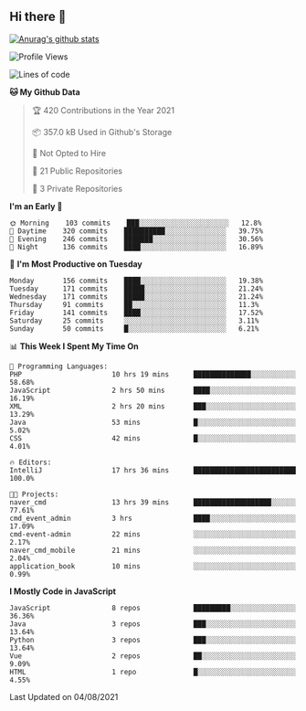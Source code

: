 ## Hi there 👋

[![Anurag's github stats](https://github-readme-stats.vercel.app/api?username=Songwonseok)](https://github.com/anuraghazra/github-readme-stats)



<!--START_SECTION:waka-->
![Profile Views](http://img.shields.io/badge/Profile%20Views-1-blue)

![Lines of code](https://img.shields.io/badge/From%20Hello%20World%20I%27ve%20Written-2.9%20million%20lines%20of%20code-blue)

**🐱 My Github Data** 

> 🏆 420 Contributions in the Year 2021
 > 
> 📦 357.0 kB Used in Github's Storage 
 > 
> 🚫 Not Opted to Hire
 > 
> 📜 21 Public Repositories 
 > 
> 🔑 3 Private Repositories  
 > 
**I'm an Early 🐤** 

```text
🌞 Morning    103 commits    ███░░░░░░░░░░░░░░░░░░░░░░   12.8% 
🌆 Daytime    320 commits    ██████████░░░░░░░░░░░░░░░   39.75% 
🌃 Evening    246 commits    ███████░░░░░░░░░░░░░░░░░░   30.56% 
🌙 Night      136 commits    ████░░░░░░░░░░░░░░░░░░░░░   16.89%

```
📅 **I'm Most Productive on Tuesday** 

```text
Monday       156 commits    ████░░░░░░░░░░░░░░░░░░░░░   19.38% 
Tuesday      171 commits    █████░░░░░░░░░░░░░░░░░░░░   21.24% 
Wednesday    171 commits    █████░░░░░░░░░░░░░░░░░░░░   21.24% 
Thursday     91 commits     ██░░░░░░░░░░░░░░░░░░░░░░░   11.3% 
Friday       141 commits    ████░░░░░░░░░░░░░░░░░░░░░   17.52% 
Saturday     25 commits     ░░░░░░░░░░░░░░░░░░░░░░░░░   3.11% 
Sunday       50 commits     █░░░░░░░░░░░░░░░░░░░░░░░░   6.21%

```


📊 **This Week I Spent My Time On** 

```text
💬 Programming Languages: 
PHP                      10 hrs 19 mins      ██████████████░░░░░░░░░░░   58.68% 
JavaScript               2 hrs 50 mins       ████░░░░░░░░░░░░░░░░░░░░░   16.19% 
XML                      2 hrs 20 mins       ███░░░░░░░░░░░░░░░░░░░░░░   13.29% 
Java                     53 mins             █░░░░░░░░░░░░░░░░░░░░░░░░   5.02% 
CSS                      42 mins             █░░░░░░░░░░░░░░░░░░░░░░░░   4.01%

🔥 Editors: 
IntelliJ                 17 hrs 36 mins      █████████████████████████   100.0%

🐱‍💻 Projects: 
naver_cmd                13 hrs 39 mins      ███████████████████░░░░░░   77.61% 
cmd_event_admin          3 hrs               ████░░░░░░░░░░░░░░░░░░░░░   17.09% 
cmd-event-admin          22 mins             ░░░░░░░░░░░░░░░░░░░░░░░░░   2.17% 
naver_cmd_mobile         21 mins             ░░░░░░░░░░░░░░░░░░░░░░░░░   2.04% 
application_book         10 mins             ░░░░░░░░░░░░░░░░░░░░░░░░░   0.99%

```

**I Mostly Code in JavaScript** 

```text
JavaScript               8 repos             █████████░░░░░░░░░░░░░░░░   36.36% 
Java                     3 repos             ███░░░░░░░░░░░░░░░░░░░░░░   13.64% 
Python                   3 repos             ███░░░░░░░░░░░░░░░░░░░░░░   13.64% 
Vue                      2 repos             ██░░░░░░░░░░░░░░░░░░░░░░░   9.09% 
HTML                     1 repo              █░░░░░░░░░░░░░░░░░░░░░░░░   4.55%

```



 Last Updated on 04/08/2021
<!--END_SECTION:waka-->
